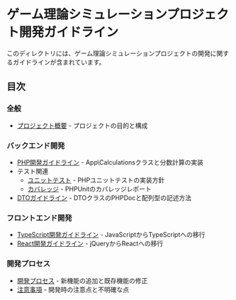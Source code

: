 # ゲーム理論シミュレーションプロジェクト開発ガイドライン

このディレクトリには、ゲーム理論シミュレーションプロジェクトの開発に関するガイドラインが含まれています。

## 目次

### 全般
- [プロジェクト概要](general/project-overview.md) - プロジェクトの目的と構成

### バックエンド開発
- [PHP開発ガイドライン](backend/php-guidelines.md) - App\Calculationsクラスと分数計算の実装
- テスト関連
  - [ユニットテスト](backend/testing/unit-tests.md) - PHPユニットテストの実装方針
  - [カバレッジ](backend/testing/coverage.md) - PHPUnitのカバレッジレポート
- [DTOガイドライン](backend/dto/dto-guidelines.md) - DTOクラスのPHPDocと配列型の記述方法

### フロントエンド開発
- [TypeScript開発ガイドライン](frontend/typescript.md) - JavaScriptからTypeScriptへの移行
- [React開発ガイドライン](frontend/react.md) - jQueryからReactへの移行

### 開発プロセス
- [開発プロセス](general/development-process.md) - 新機能の追加と既存機能の修正
- [注意事項](general/cautions.md) - 開発時の注意点と不明確な点